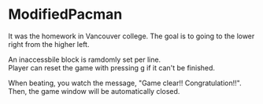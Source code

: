 # ModifiedPacman
It was the homework in Vancouver college.
The goal is to going to the lower right from the higher left.  


An inaccessbile block is ramdomly set per line.  
Player can reset the game with pressing g if it can't be finished.

When beating, you watch the message, "Game clear!! Congratulation!!".  
Then, the game window will be automatically closed.

